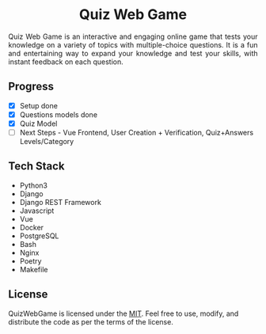 <div align="center">
  <a href="https://github.com/radzek15/QuizWebGame"></a>
  <h1 align="center">Quiz Web Game</h1>
  <p align="justify">Quiz Web Game is an interactive and engaging online game that tests your knowledge on a variety of topics with multiple-choice questions. It is a fun and entertaining way to expand your knowledge and test your skills, with instant feedback on each question.</p></div>

## Progress
   * [x] Setup done
   * [x] Questions models done
   * [x] Quiz Model
   * [ ] Next Steps - Vue Frontend, User Creation + Verification, Quiz+Answers Levels/Category

## Tech Stack
   * Python3
   * Django
   * Django REST Framework
   * Javascript
   * Vue
   * Docker
   * PostgreSQL
   * Bash
   * Nginx
   * Poetry
   * Makefile

## License
QuizWebGame is licensed under the [MIT](https://github.com/radzek15/QuizWebGame/blob/master/LICENSE). Feel free to use, modify, and distribute the code as per the terms of the license.
